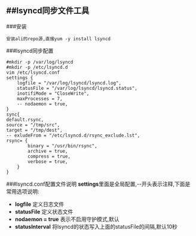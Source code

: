 ##lsyncd同步文件工具
------
###安装

	安装ali的repo源,直接yum -y install lsyncd

###lsyncd同步配置

	#mkdir -p /var/log/lsyncd
	#mkdir -p /etc/lsyncd.d
	vim /etc/lsyncd.conf
	settings {
		logfile = "/var/log/lsyncd/lsyncd.log",
		statusFile = "/var/log/lsyncd/lsyncd.status",
		inotifiMode = "CloseWrite",
		maxProcesses = 7,
		-- nodaemon = true,
	}
	sync{
	default.rsync,
	source = "/tmp/src",
	target = "/tmp/dest",
	-- exludeFrom = "/etc/lsyncd.d/rsync_exclude.lst",
	rsync= {
			binary = "/usr/bin/rsync",
			archive = true,
			compress = true,
			verbose = true,
		}
	}

###lsyncd.conf配置文件说明
**settings**里面是全局配置,--开头表示注释,下面是常用选项说明:

+ **logfile** 定义日志文件
+ **statusFile** 定义状态文件
+ **nodaemon = true** 表示不启用守护模式,默认
+ **statusInterval** 将lsyncd的状态写入上面的statusFile的间隔,默认10秒
